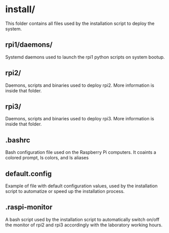 # install/
This folder contains all files used by the installation script to deploy the system.

## rpi1/daemons/
Systemd daemons used to launch the rpi1 python scripts on system bootup.

## rpi2/
Daemons, scripts and binaries used to deploy rpi2. More information is inside that folder.

## rpi3/
Daemons, scripts and binaries used to deploy rpi3. More information is inside that folder.

## .bashrc
Bash configuration file used on the Raspberry Pi computers. It coaints a colored prompt, ls colors, and ls aliases

## default.config
Example of file with default configuration values, used by the installation script to automatize or speed up the installation process.

## .raspi-monitor
A bash script used by the installation script to automatically switch on/off the monitor of rpi2 and rpi3 accordingly with the laboratory working hours.